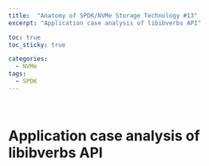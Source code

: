 ```yaml
---
title:  "Anatomy of SPDK/NVMe Storage Technology #13"
excerpt: "Application case analysis of libibverbs API"

toc: true
toc_sticky: true

categories:
  - NVMe
tags:
  - SPDK
---
```


<br>

# Application case analysis of libibverbs API
